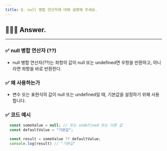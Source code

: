 ```yaml
---
title: Q. null 병합 연산자에 대해 설명해 주세요.
---
```


## 🧑🏻‍💻 Answer.
---

### ✅ null 병합 연산자 (??)
- null 병합 연산자(??)는 좌항의 값이 null 또는 undefined면 우항을 반환하고, 아니라면 좌항을 바로 반환한다.

### ✅ 왜 사용하는가
- 변수 또는 표현식의 값이 null 또는 undefined일 때, 기본값을 설정하기 위해 사용합니다.

### ✅ 코드 예시
```jsx
  const someValue = null; // 또는 undefined 또는 다른 값
  const defaultValue = "기본값";

  const result = someValue ?? defaultValue;
  console.log(result) // "기본값"
```
